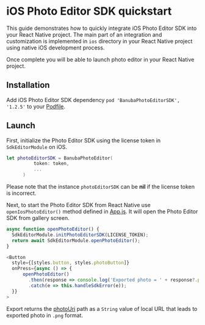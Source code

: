 # iOS Photo Editor SDK quickstart

This guide demonstrates how to quickly integrate iOS Photo Editor SDK into your React Native project.
The main part of an integration and customization is implemented in ```ios``` directory
in your React Native project using native iOS development process.

Once complete you will be able to launch photo editor in your React Native project.

## Installation

Add iOS Photo Editor SDK dependency ```pod 'BanubaPhotoEditorSDK', '1.2.5'``` to your [Podfile](../ios/Podfile).

## Launch
First, initialize the Photo Editor SDK using the license token in ```SdkEditorModule``` on iOS.
```swift
let photoEditorSDK = BanubaPhotoEditor(
          token: token,
          ...
      )
```
Please note that the instance ```photoEditorSDK``` can be **nil** if the license token is incorrect.

Next, to start the Photo Editor SDK from React Native use ```openIosPhotoEditor()``` method defined in [App.js](../App.js#L39).
It will open the Photo Editor SDK from gallery screen.
```javascript
async function openPhotoEditor() {
  SdkEditorModule.initPhotoEditorSDK(LICENSE_TOKEN);
  return await SdkEditorModule.openPhotoEditor();
}

<Button
  style={[styles.button, styles.photoButton]}
  onPress={async () => {
      openPhotoEditor()
        .then(response => console.log('Exported photo = ' + response?.photoUri))
        .catch(e => this.handleSdkError(e));
  }}
>

 ```
Export returns the [photoUri](../App.js#L110) path as a ```String``` value of local URL that leads to exported photo in ```.png``` format.